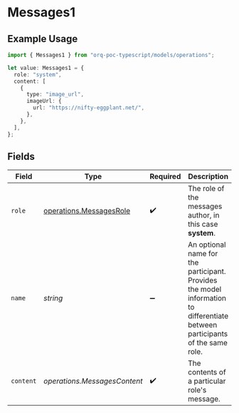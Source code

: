 # Messages1

## Example Usage

```typescript
import { Messages1 } from "orq-poc-typescript/models/operations";

let value: Messages1 = {
  role: "system",
  content: [
    {
      type: "image_url",
      imageUrl: {
        url: "https://nifty-eggplant.net/",
      },
    },
  ],
};
```

## Fields

| Field                                                                                                                        | Type                                                                                                                         | Required                                                                                                                     | Description                                                                                                                  |
| ---------------------------------------------------------------------------------------------------------------------------- | ---------------------------------------------------------------------------------------------------------------------------- | ---------------------------------------------------------------------------------------------------------------------------- | ---------------------------------------------------------------------------------------------------------------------------- |
| `role`                                                                                                                       | [operations.MessagesRole](../../models/operations/messagesrole.md)                                                           | :heavy_check_mark:                                                                                                           | The role of the messages author, in this case **system**.                                                                    |
| `name`                                                                                                                       | *string*                                                                                                                     | :heavy_minus_sign:                                                                                                           | An optional name for the participant. Provides the model information to differentiate between participants of the same role. |
| `content`                                                                                                                    | *operations.MessagesContent*                                                                                                 | :heavy_check_mark:                                                                                                           | The contents of a particular role's message.                                                                                 |